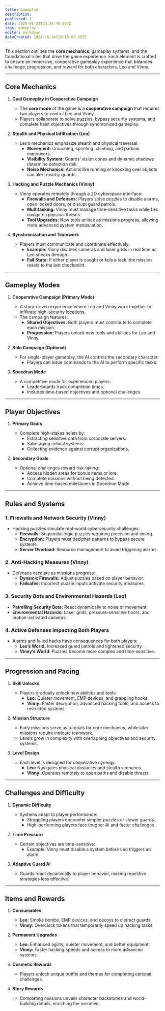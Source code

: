 ```yaml
---
title: Gameplay
description: 
published: 1
date: 2025-01-22T23:34:49.597Z
tags: gameplay
editor: markdown
dateCreated: 2024-10-24T13:15:07.255Z
---
```



This section outlines the **core mechanics**, gameplay systems, and the foundational rules that drive the game experience. Each element is crafted to ensure an immersive, cooperative gameplay experience that balances challenge, progression, and reward for both characters, Leo and Vinny.

---

## **Core Mechanics**

1. **Dual Gameplay in Cooperative Campaign**  
   - The **core mode** of the game is a **cooperative campaign** that requires two players to control Leo and Vinny.  
   - Players collaborate to solve puzzles, bypass security systems, and complete heist objectives through synchronized gameplay.  

2. **Stealth and Physical Infiltration (Leo)**  
   - Leo’s mechanics emphasize stealth and physical traversal:
     - **Movement:** Crouching, sprinting, climbing, and parkour maneuvers.  
     - **Visibility System:** Guards’ vision cones and dynamic shadows determine detection risk.  
     - **Noise Mechanics:** Actions like running or knocking over objects can alert nearby guards.  

3. **Hacking and Puzzle Mechanics (Vinny)**  
   - Vinny operates remotely through a 2D cyberspace interface:
     - **Firewalls and Defenses:** Players solve puzzles to disable alarms, open locked doors, or disrupt guard patrols.  
     - **Multitasking:** Vinny must manage time-sensitive tasks while Leo navigates physical threats.  
     - **Tool Upgrades:** New tools unlock as missions progress, allowing more advanced system manipulation.  

4. **Synchronization and Teamwork**  
   - Players must communicate and coordinate effectively:
     - **Example:** Vinny disables cameras and laser grids in real time as Leo sneaks through.  
     - **Fail State:** If either player is caught or fails a task, the mission resets to the last checkpoint.  

---

## **Gameplay Modes**

1. **Cooperative Campaign (Primary Mode)**  
   - A story-driven experience where Leo and Vinny work together to infiltrate high-security locations.  
   - The campaign features:
     - **Shared Objectives:** Both players must contribute to complete each mission.  
     - **Progression:** Players unlock new tools and abilities for Leo and Vinny.  

2. **Solo Campaign (Optional)**  
   - For single-player gameplay, the AI controls the secondary character:
     - Players can issue commands to the AI to perform specific tasks.  

3. **Speedrun Mode**  
   - A competitive mode for experienced players:
     - Leaderboards track completion times.  
     - Includes time-based objectives and optional challenges.  

---

## **Player Objectives**

1. **Primary Goals**  
   - Complete high-stakes heists by:
     - Extracting sensitive data from corporate servers.  
     - Sabotaging critical systems.  
     - Collecting evidence against corrupt organizations.  

2. **Secondary Goals**  
   - Optional challenges reward risk-taking:
     - Access hidden areas for bonus items or lore.  
     - Complete missions without being detected.  
     - Achieve time-based milestones in Speedrun Mode.  

---

## **Rules and Systems**

### 1. **Firewalls and Network Security (Vinny)**  
   - Hacking puzzles simulate real-world cybersecurity challenges:
     - **Firewalls:** Sequential logic puzzles requiring precision and timing.  
     - **Encryption:** Players must decipher patterns to bypass secure systems.  
     - **Server Overload:** Resource management to avoid triggering alarms.  

### 2. **Anti-Hacking Measures (Vinny)**  
   - Defenses escalate as missions progress:
     - **Dynamic Firewalls:** Adjust puzzles based on player behavior.  
     - **Failsafes:** Incorrect puzzle inputs activate security measures.  

### 3. **Security Bots and Environmental Hazards (Leo)**  
   - **Patrolling Security Bots:** React dynamically to noise or movement.  
   - **Environmental Hazards:** Laser grids, pressure-sensitive floors, and motion-activated cameras.  

### 4. **Active Defenses Impacting Both Players**  
   - Alarms and failed hacks have consequences for both players:
     - **Leo’s World:** Increased guard patrols and tightened security.  
     - **Vinny’s World:** Puzzles become more complex and time-sensitive.  

---

## **Progression and Pacing**

1. **Skill Unlocks**  
   - Players gradually unlock new abilities and tools:
     - **Leo:** Quieter movement, EMP devices, and grappling hooks.  
     - **Vinny:** Faster decryption, advanced hacking tools, and access to restricted systems.  

2. **Mission Structure**  
   - Early missions serve as tutorials for core mechanics, while later missions require intricate teamwork.  
   - Levels grow in complexity with overlapping objectives and security systems.  

3. **Level Design**  
   - Each level is designed for cooperative synergy:
     - **Leo:** Navigates physical obstacles and stealth scenarios.  
     - **Vinny:** Operates remotely to open paths and disable threats.  

---

## **Challenges and Difficulty**

1. **Dynamic Difficulty**  
   - Systems adapt to player performance:
     - Struggling players encounter simpler puzzles or slower guards.  
     - High-performing players face tougher AI and faster challenges.  

2. **Time Pressure**  
   - Certain objectives are time-sensitive:
     - Example: Vinny must disable a system before Leo triggers an alarm.  

3. **Adaptive Guard AI**  
   - Guards react dynamically to player behavior, making repetitive strategies less effective.  

---

## **Items and Rewards**

1. **Consumables**  
   - **Leo:** Smoke bombs, EMP devices, and decoys to distract guards.  
   - **Vinny:** Overclock tokens that temporarily speed up hacking tasks.  

2. **Permanent Upgrades**  
   - **Leo:** Enhanced agility, quieter movement, and better equipment.  
   - **Vinny:** Faster hacking speeds and access to more advanced systems.  

3. **Cosmetic Rewards**  
   - Players unlock unique outfits and themes for completing optional challenges.  

4. **Story Rewards**  
   - Completing missions unveils character backstories and world-building details, enriching the narrative.  

